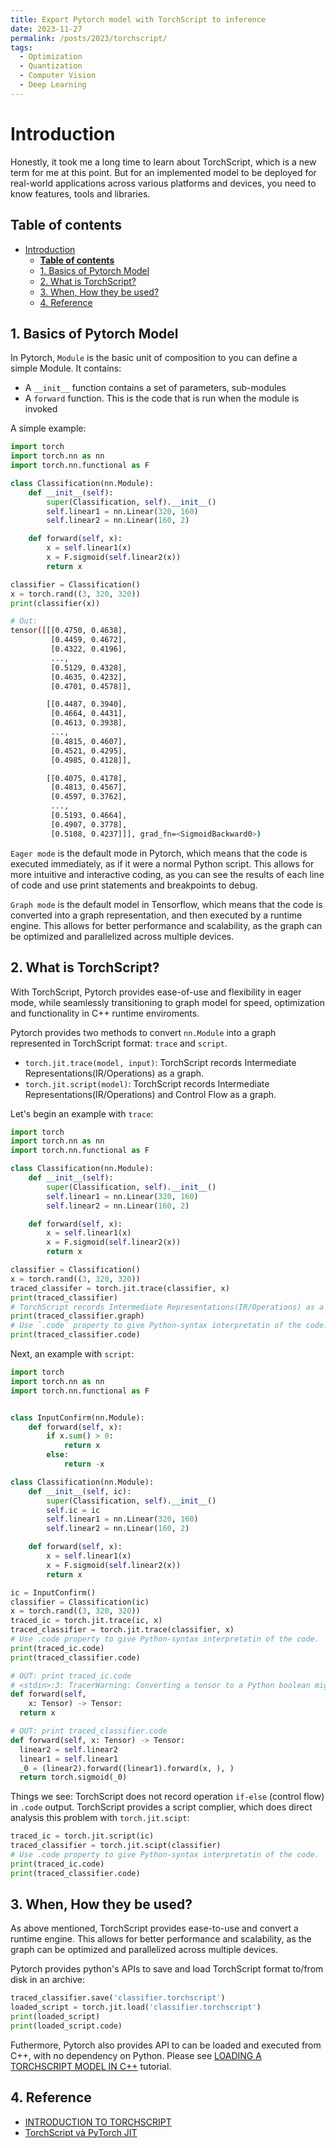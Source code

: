 ```yaml
---
title: Export Pytorch model with TorchScript to inference
date: 2023-11-27
permalink: /posts/2023/torchscript/
tags:
  - Optimization
  - Quantization
  - Computer Vision
  - Deep Learning
---
```


<head>
    <style type="text/css">
        figure{text-align: center;}
        math{text-align: center;}
    </style>
</head>

# Introduction

Honestly, it took me a long time to learn about TorchScript, which is a new term for me at this point. But for an implemented model to be deployed for real-world applications across various platforms and devices, you need to know features, tools and libraries.

## **Table of contents**
- [Introduction](#introduction)
  - [**Table of contents**](#table-of-contents)
  - [1. Basics of Pytorch Model](#1-basics-of-pytorch-model)
  - [2. What is TorchScript?](#2-what-is-torchscript)
  - [3. When, How they be used?](#3-when-how-they-be-used)
  - [4. Reference](#4-reference)


<a name="1"></a>

## 1. Basics of Pytorch Model
In Pytorch, `Module` is the basic unit of composition to you can define a simple Module. It contains:
+  A `__init__` function contains a set of parameters, sub-modules
+  A `forward` function. This is the code that is run when the module is invoked

A simple example:

```python
import torch
import torch.nn as nn
import torch.nn.functional as F

class Classification(nn.Module):
    def __init__(self):
        super(Classification, self).__init__()
        self.linear1 = nn.Linear(320, 160)
        self.linear2 = nn.Linear(160, 2)

    def forward(self, x):
        x = self.linear1(x)
        x = F.sigmoid(self.linear2(x))
        return x

classifier = Classification()
x = torch.rand((3, 320, 320))
print(classifier(x))
```

```bash
# Out:
tensor([[[0.4750, 0.4638],
         [0.4459, 0.4672],
         [0.4322, 0.4196],
         ...,
         [0.5129, 0.4328],
         [0.4635, 0.4232],
         [0.4701, 0.4578]],

        [[0.4487, 0.3940],
         [0.4664, 0.4431],
         [0.4613, 0.3938],
         ...,
         [0.4815, 0.4607],
         [0.4521, 0.4295],
         [0.4985, 0.4128]],

        [[0.4075, 0.4178],
         [0.4813, 0.4567],
         [0.4597, 0.3762],
         ...,
         [0.5193, 0.4664],
         [0.4907, 0.3778],
         [0.5108, 0.4237]]], grad_fn=<SigmoidBackward0>)
```

`Eager mode` is the default mode in Pytorch, which means that the code is executed immediately, as if it were a normal Python script. This allows for more intuitive and interactive coding, as you can see the results of each line of code and use print statements and breakpoints to debug.

`Graph mode` is the default model in Tensorflow, which means that the code is converted into a graph representation, and then executed by a runtime engine. This allows for better performance and scalability, as the graph can be optimized and parallelized across multiple devices.

<a name="2"></a>

## 2. What is TorchScript?
With TorchScript, Pytorch provides ease-of-use and flexibility in eager mode, while seamlessly transitioning to graph model for speed, optimization and functionality in C++ runtime enviroments.

Pytorch provides two methods to convert `nn.Module` into a graph represented in TorchScript format: `trace` and `script`. 
+ `torch.jit.trace(model, input)`: TorchScript records Intermediate Representations(IR/Operations) as a graph.
+ `torch.jit.script(model)`: TorchScript records Intermediate Representations(IR/Operations) and Control Flow as a graph.

Let's begin an example with `trace`: 

```python
import torch
import torch.nn as nn
import torch.nn.functional as F

class Classification(nn.Module):
    def __init__(self):
        super(Classification, self).__init__()
        self.linear1 = nn.Linear(320, 160)
        self.linear2 = nn.Linear(160, 2)

    def forward(self, x):
        x = self.linear1(x)
        x = F.sigmoid(self.linear2(x))
        return x

classifier = Classification()
x = torch.rand((3, 320, 320))
traced_classifer = torch.jit.trace(classifier, x)
print(traced_classifier)
# TorchScript records Intermediate Representations(IR/Operations) as a graph.
print(traced_classifier.graph)
# Use `.code` property to give Python-syntax interpretatin of the code.
print(traced_classifier.code)
```

Next, an example with `script`:

```python
import torch
import torch.nn as nn
import torch.nn.functional as F


class InputConfirm(nn.Module):
    def forward(self, x):
        if x.sum() > 0:
            return x
        else:
            return -x

class Classification(nn.Module):
    def __init__(self, ic):
        super(Classification, self).__init__()
        self.ic = ic
        self.linear1 = nn.Linear(320, 160)
        self.linear2 = nn.Linear(160, 2)

    def forward(self, x):
        x = self.linear1(x)
        x = F.sigmoid(self.linear2(x))
        return x

ic = InputConfirm()
classifier = Classification(ic)
x = torch.rand((3, 320, 320))
traced_ic = torch.jit.trace(ic, x)
traced_classifier = torch.jit.trace(classifier, x)
# Use .code property to give Python-syntax interpretatin of the code.
print(traced_ic.code)
print(traced_classifier.code)
```
```python
# OUT: print traced_ic.code
# <stdin>:3: TracerWarning: Converting a tensor to a Python boolean might cause the trace to be incorrect. We can't record the data flow of Python values, so this value will be treated as a constant in the future. This means that the trace might not generalize to other inputs!
def forward(self,
    x: Tensor) -> Tensor:
  return x

# OUT: print traced_classifier.code
def forward(self, x: Tensor) -> Tensor:
  linear2 = self.linear2
  linear1 = self.linear1
  _0 = (linear2).forward((linear1).forward(x, ), )
  return torch.sigmoid(_0)
```

Things we see: TorchScript does not record operation `if-else` (control flow) in `.code` output. TorchScript provides a script complier, 
which does direct analysis this problem with `torch.jit.scipt`:

```python
traced_ic = torch.jit.script(ic)
traced_classifier = torch.jit.scipt(classifier)
# Use .code property to give Python-syntax interpretatin of the code.
print(traced_ic.code)
print(traced_classifier.code)
```
<a name="3"></a>

## 3. When, How they be used?

As above mentioned, TorchScript provides ease-to-use and convert a runtime engine. This allows for better performance and scalability, as the graph can be optimized and parallelized across multiple devices.

Pytorch provides python's APIs to save and load TorchScript format to/from disk in an archive:

```python
traced_classifier.save('classifier.torchscript')
loaded_script = torch.jit.load('classifier.torchscript')
print(loaded_script)
print(loaded_script.code)
```

Futhermore, Pytorch also provides API to can be loaded and executed from C++, with no dependency on Python. Please see [LOADING A TORCHSCRIPT MODEL IN C++](https://pytorch.org/tutorials/advanced/cpp_export.html) tutorial.

## 4. Reference
+ [INTRODUCTION TO TORCHSCRIPT](https://pytorch.org/tutorials/beginner/Intro_to_TorchScript_tutorial.html#tracing-modules)
+ [TorchScript và PyTorch JIT](https://www.youtube.com/watch?v=2awmrMRf0dA)
